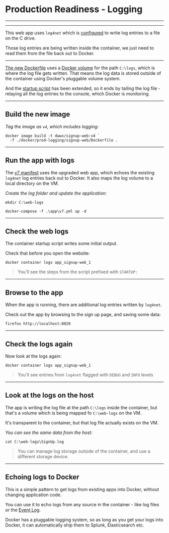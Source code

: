 # Production Readiness - Logging

---

<section data-background-image="/img/prod/Slide5.PNG">

---

This web app uses `log4net` which is [configured](./src/SignUp.Web/log4net.config) to write log entries to a file on the C drive.

Those log entries are being written inside the container, we just need to read them from the file back out to Docker.

---

[The new Dockerfile](./docker/prod-logging/signup-web/Dockerfile) uses a [Docker volume](https://docs.docker.com/storage/volumes/) for the path `C:\logs`, which is where the log file gets written. That means the log data is stored outside of the container using Docker's pluggable volume system.

And the [startup script](./docker/prod-logging/signup-web/startup.ps1) has been extended, so it ends by tailing the log file - relaying all the log entries to the console, which Docker is monitoring.

---

## Build the new image

_Tag the image as `v4`, which includes logging:_

```
docker image build -t dwwx/signup-web:v4 `
  -f ./docker/prod-logging/signup-web/Dockerfile .
```

---

## Run the app with logs

The [v7 manifest](./app/v7.yml) uses the upgraded web app, which echoes the existing `log4net` log entries back out to Docker. It also maps the log volume to a local directory on the VM.

_Create the log folder and update the application:_

```
mkdir C:\web-logs

docker-compose -f .\app\v7.yml up -d
```

---

## Check the web logs

The container startup script writes some initial output. 

Check that before you open the website:

```
docker container logs app_signup-web_1
```

> You'll see the steps from the script prefixed with `STARTUP:`

---

## Browse to the app

When the app is running, there are additional log entries written by `log4net`.

Check out the app by browsing to the sign up page, and saving some data:

```
firefox http://localhost:8020
```

---

## Check the logs again

Now look at the logs again:

```
docker container logs app_signup-web_1
```

> You'll see entries from `log4net` flagged with `DEBUG` and `INFO` levels

---

## Look at the logs on the host

The app is writing the log file at the path `C:\logs` inside the container, but that's a volume which is being mapped fo `C:\web-logs` on the VM.

It's transparent to the container, but that log file actually exists on the VM.

_You can see the same data from the host:_

```
cat C:\web-logs\SignUp.log
```

> You can manage log storage outside of the container, and use a different storage device.

---

## Echoing logs to Docker

This is a simple pattern to get logs from existing apps into Docker, without changing application code. 

You can use it to echo logs from any source in the container - like log files or the [Event Log](https://github.com/Microsoft/mssql-docker/blob/a3020afeec9be1eb2d67645ac739438eb8f2c545/windows/mssql-server-windows-express/start.ps1#L75).

Docker has a pluggable logging system, so as long as you get your logs into Docker, it can automatically ship them to Splunk, Elasticsearch etc.